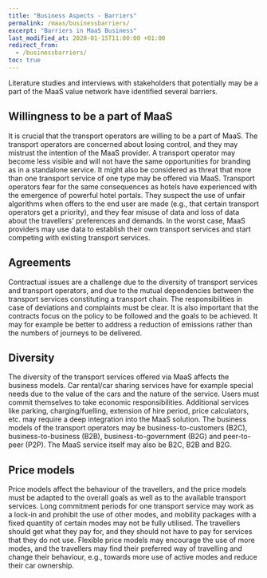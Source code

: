 ```yaml
---
title: "Business Aspects - Barriers"
permalink: /maas/businessbarriers/
excerpt: "Barriers in MaaS Business"
last_modified_at: 2020-01-15T11:00:00 +01:00
redirect_from:
  - /businessbarriers/
toc: true
---
```


Literature studies and interviews with stakeholders that potentially may be a part of the MaaS value network have identified several barriers.

## Willingness to be a part of MaaS

It is crucial that the transport operators are willing to be a part of MaaS. The transport operators are concerned about losing control, and they may mistrust the intention of the MaaS provider. A transport operator may become less visible and will not have the same opportunities for branding as in a standalone service. It might also be considered as threat that more than one transport service of one type may be offered via MaaS. Transport operators fear for the same consequences as hotels have experienced with the emergence of powerful hotel portals. They suspect the use of unfair algorithms when offers to the end user are made (e.g., that certain transport operators get a priority), and they fear misuse of data and loss of data about the travellers' preferences and demands. In the worst case, MaaS providers may use data to establish their own transport services and start competing with existing transport services.

## Agreements

Contractual issues are a challenge due to the diversity of transport services and transport operators, and due to the mutual dependencies between the transport services constituting a transport chain. The responsibilities in case of deviations and complaints must be clear. It is also important that the contracts focus on the policy to be followed and the goals to be achieved. It may for example be better to address a reduction of emissions rather than the numbers of journeys to be delivered.

## Diversity
The diversity of the transport services offered via MaaS affects the business models. Car rental/car sharing services have for example special needs due to the value of the cars and the nature of the service. Users must commit themselves to take economic responsibilities. Additional services like parking, charging/fuelling, extension of hire period, price calculators, etc. may require a deep integration into the MaaS solution. The business models of the transport operators may be business-to-customers (B2C), business-to-business (B2B), business-to-government (B2G) and peer-to-peer (P2P). The MaaS service itself may also be B2C, B2B and B2G.  

## Price models
Price models affect the behaviour of the travellers, and the price models must be adapted to the overall goals as well as to the available transport services.  Long commitment periods for one transport service may work as a lock-in and prohibit the use of other modes, and mobility packages with a fixed quantity of certain modes may not be fully utilised. The travellers should get what they pay for, and they should not have to pay for services that they do not use. Flexible price models may encourage the use of more modes, and the travellers may find their preferred way of travelling and change their behaviour, e.g., towards more use of active modes and reduce their car ownership. 
